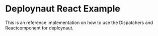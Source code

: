 # Deploynaut React Example

This is an reference implementation on how to use the Dispatchers and 
Reactcomponent for deploynaut.